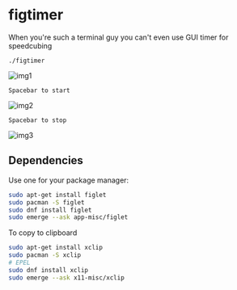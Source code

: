 # figtimer

When you're such a terminal guy you can't even use GUI timer for speedcubing

`./figtimer`

![img1](https://pp.userapi.com/c638516/v638516313/463e4/sV5iquX9c-A.jpg)

`Spacebar to start`

![img2](https://pp.userapi.com/c638516/v638516313/463eb/Oy7B6yCJ3oo.jpg)

`Spacebar to stop`

![img3](https://pp.userapi.com/c638516/v638516313/463f2/JkVgOn-Gp3k.jpg)

## Dependencies

Use one for your package manager:

```bash
sudo apt-get install figlet
sudo pacman -S figlet
sudo dnf install figlet
sudo emerge --ask app-misc/figlet
```

To copy to clipboard

```bash
sudo apt-get install xclip
sudo pacman -S xclip
# EPEL
sudo dnf install xclip
sudo emerge --ask x11-misc/xclip
```

